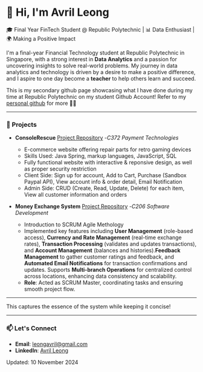 # 👋 Hi, I'm Avril Leong

🎓 Final Year FinTech Student @ Republic Polytechnic | 📊 Data Enthusiast | 🌍 Making a Positive Impact

I'm a final-year Financial Technology student at Republic Polytechnic in Singapore, with a strong interest in **Data Analytics** and a passion for uncovering insights to solve real-world problems. My journey in data analytics and technology is driven by a desire to make a positive difference, and I aspire to one day become a **teacher** to help others learn and succeed.

This is my secondary github page showcasing what I have done during my time at Republic Polytechnic on my student Github Account!
Refer to my [personal github](https://avril-leong.github.io) for more 👩‍💻

---

### 🎯 Projects
- **ConsoleRescue**
  [Project Repository](https://github.com/22017107-AvrilLeong/C372_ConsoleRescue)
  -*C372 Payment Technologies*  
  - E-commerce website offering repair parts for retro gaming devices
  - Skills Used: Java Spring, markup languages, JavaScript, SQL
  - Fully functional website with interactive & reponsive design, as well as proper security restriction
  - Client Side: Sign up for account, Add to Cart, Purchase (Sandbox Paypal API), View account info & order detail, Email Notification
  - Admin Side: CRUD (Create, Read, Update, Delete) for each item, View all customer information and orders
  
- **Money Exchange System**
  [Project Repository](https://github.com/22017107-AvrilLeong/C206_CaseStudy)
  -*C206 Software Development*  
  - Introduction to SCRUM Agile Methology
  - Implemented key features including **User Management** (role-based access), **Currency and Rate Management** (real-time exchange rates), **Transaction Processing** (validates and updates transactions), and
    **Account Management** (balances and histories).**Feedback Management** to gather customer ratings and feedback, and **Automated Email Notifications** for transaction confirmations and updates.
    Supports **Multi-branch Operations** for centralized control across locations, enhancing data consistency and scalability.
  - **Role**: Acted as SCRUM Master, coordinating tasks and ensuring smooth project flow.

---

This captures the essence of the system while keeping it concise!
    
---

### 📫 Let's Connect
- **Email**: [leongavril@gmail.com](mailto:leongavril@gmail.com)
- **LinkedIn**: [Avril Leong](https://www.linkedin.com/in/avril-leong)

Updated: 10 November 2024
